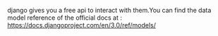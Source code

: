 django gives you a free api to interact with them.You can find the data model reference of the official
docs at :
https://docs.djangoproject.com/en/3.0/ref/models/
